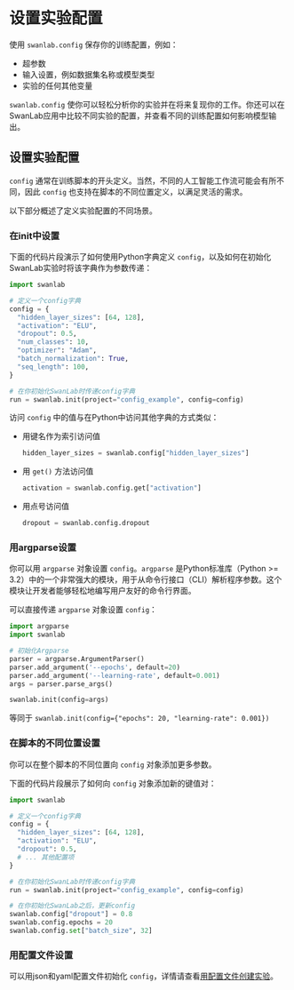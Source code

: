 # 设置实验配置

使用 `swanlab.config` 保存你的训练配置，例如：
- 超参数
- 输入设置，例如数据集名称或模型类型
- 实验的任何其他变量

`swanlab.config` 使你可以轻松分析你的实验并在将来复现你的工作。你还可以在SwanLab应用中比较不同实验的配置，并查看不同的训练配置如何影响模型输出。

## 设置实验配置

`config` 通常在训练脚本的开头定义。当然，不同的人工智能工作流可能会有所不同，因此 `config` 也支持在脚本的不同位置定义，以满足灵活的需求。

以下部分概述了定义实验配置的不同场景。

### 在init中设置

下面的代码片段演示了如何使用Python字典定义 `config`，以及如何在初始化SwanLab实验时将该字典作为参数传递：

```python
import swanlab

# 定义一个config字典
config = {
  "hidden_layer_sizes": [64, 128],
  "activation": "ELU",
  "dropout": 0.5,
  "num_classes": 10,
  "optimizer": "Adam",
  "batch_normalization": True,
  "seq_length": 100,
}

# 在你初始化SwanLab时传递config字典
run = swanlab.init(project="config_example", config=config)
```

访问 `config` 中的值与在Python中访问其他字典的方式类似：

- 用键名作为索引访问值
  ```python
  hidden_layer_sizes = swanlab.config["hidden_layer_sizes"]
  ```
- 用 `get()` 方法访问值
  ```python
  activation = swanlab.config.get["activation"]
  ```
- 用点号访问值
  ```python
  dropout = swanlab.config.dropout
  ```

### 用argparse设置

你可以用 `argparse` 对象设置 `config`。`argparse` 是Python标准库（Python >= 3.2）中的一个非常强大的模块，用于从命令行接口（CLI）解析程序参数。这个模块让开发者能够轻松地编写用户友好的命令行界面。

可以直接传递 `argparse` 对象设置 `config`：

```python
import argparse
import swanlab

# 初始化Argparse
parser = argparse.ArgumentParser()
parser.add_argument('--epochs', default=20)
parser.add_argument('--learning-rate', default=0.001)
args = parser.parse_args()

swanlab.init(config=args)
```

等同于 `swanlab.init(config={"epochs": 20, "learning-rate": 0.001})`

### 在脚本的不同位置设置

你可以在整个脚本的不同位置向 `config` 对象添加更多参数。

下面的代码片段展示了如何向 `config` 对象添加新的键值对：

```python
import swanlab

# 定义一个config字典
config = {
  "hidden_layer_sizes": [64, 128],
  "activation": "ELU",
  "dropout": 0.5,
  # ... 其他配置项
}

# 在你初始化SwanLab时传递config字典
run = swanlab.init(project="config_example", config=config)

# 在你初始化SwanLab之后，更新config
swanlab.config["dropout"] = 0.8
swanlab.config.epochs = 20
swanlab.config.set["batch_size", 32]
```

### 用配置文件设置

可以用json和yaml配置文件初始化 `config`，详情请查看[用配置文件创建实验](/zh/guide_cloud/experiment_track/create-experiment-by-configfile)。
